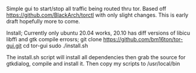 Simple gui to start/stop all traffic being routed thru tor. Based off https://github.com/BlackArch/torctl with only slight changes. This is early draft hopefully more to come.

Install; Currently only ubuntu 20.04 works, 20.10 has diff versions of libicu libffi and gtk compile errosrs;
    git clone https://github.com/bm16ton/tor-gui.git
    cd tor-gui
    sudo ./install.sh

The install.sh script will install all dependencies then grab the source for gtkdialog, compile and install it. Then copy my scripts to /usr/local/bin

